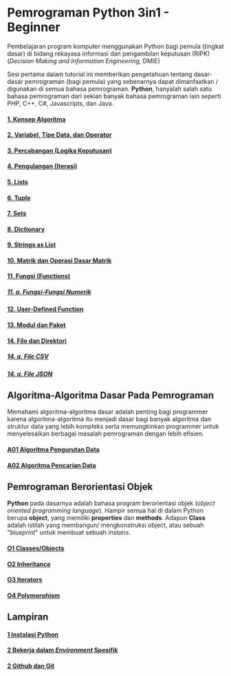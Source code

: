 # Pemrograman Python 3in1 - Beginner
Pembelajaran program komputer menggunakan Python bagi pemula (tingkat dasar) di bidang rekayasa informasi dan pengambilan keputusan (RIPK) (_Decision Making and Information Engineering_, DMIE)

Sesi pertama dalam tutorial ini memberikan pengetahuan tentang dasar-dasar pemrograman (bagi pemula) yang sebenarnya dapat dimanfaatkan / digunakan di semua bahasa pemrograman. __Python__, hanyalah salah satu bahasa pemrograman dari sekian banyak bahasa pemrograman lain seperti PHP, C++, C#, Javascripts, dan Java. 

#### [1. Konsep Algoritma](01%20Konsep%20Algoritma.ipynb)
#### [2. Variabel, Tipe Data, dan Operator](02%20Variable%20Tipe%20Data%20dan%20Operator.ipynb)
#### [3. Percabangan (Logika Keputusan)](03%20Percabangan%20IF_ELSE_ELIF.ipynb)
#### [4. Pengulangan (Iterasi)](04%20Pengulangan%20Iterasi.ipynb)
#### [5. Lists](05%20Lists.ipynb)
#### [6. Tuple](06%20Tuple.ipynb)
#### [7. Sets](07%20Sets.ipynb)
#### [8. Dictionary](08%20Dictionary.ipynb)
#### [9. Strings as List](09%20String%20as%20List.ipynb)
#### [10. Matrik dan Operasi Dasar Matrik](10%20Matriks.ipynb)
#### [11. Fungsi (Functions)](11%20Functions.ipynb)
##### [11. a. Fungsi-Fungsi Numerik](11a%20Fungsi-Fungsi%20Numerik.ipynb)
#### [12. User-Defined Function](12%20User-Defined%20Functions.ipynb)
#### [13. Modul dan Paket](13%20Modul%20dan%20Paket.ipynb)
#### [14. File dan Direktori](14%20File%20dan%20Direktori.ipynb)
##### [14. a. File CSV](14a%20File%20CSV.ipynb)
##### [14. a. File JSON](14b%20File%20JSON.ipynb)

## Algoritma-Algoritma Dasar Pada Pemrograman
Memahami algoritma-algoritma dasar adalah penting bagi programmer karena algoritma-algoritma itu menjadi dasar bagi banyak algoritma dan struktur data yang lebih kompleks serta memungkinkan programmer untuk menyelesaikan berbagai masalah pemrograman dengan lebih efisien.

#### [A01 Algoritma Pengurutan Data](A01%20Algoritma%20Pengurutan.ipynb)

#### [A02 Algoritma Pencarian Data](A02%20Algoritma%20Pencarian.ipynb)

## Pemrograman Berorientasi Objek
__Python__ pada dasarnya adalah bahasa program berorientasi objek (_object oriented programming language_). 
Hampir semua hal di dalam Python berupa __object__, yang memiliki __properties__ dan __methods__. 
Adapun  __Class__ adalah istilah yang membangun/ mengkonstruksi object, atau sebuah "_blueprint_" untuk membuat sebuah _instans_.

#### [O1 Classes/Objects](O1%20Classes-Objects.ipynb)
#### [O2 Inheritance](O2%20Inheritance.ipynb)
#### [O3 Iterators](O3%20Iterators%20Property.ipynb)
#### [O4 Polymorphism]()

## Lampiran
#### [1 Instalasi Python](l1_instalasi_dan_IDE.ipynb)

#### [2 Bekerja dalam _Environment_ Spesifik]()

#### [2 Github dan Git]()
